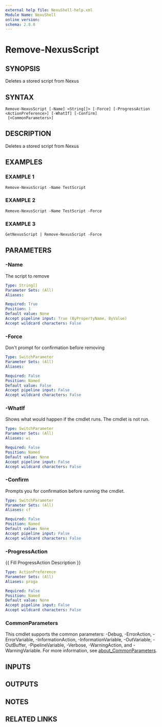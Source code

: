 ```yaml
---
external help file: NexuShell-help.xml
Module Name: NexuShell
online version:
schema: 2.0.0
---
```


# Remove-NexusScript

## SYNOPSIS
Deletes a stored script from Nexus

## SYNTAX

```
Remove-NexusScript [-Name] <String[]> [-Force] [-ProgressAction <ActionPreference>] [-WhatIf] [-Confirm]
 [<CommonParameters>]
```

## DESCRIPTION
Deletes a stored script from Nexus

## EXAMPLES

### EXAMPLE 1
```
Remove-NexusScript -Name TestScript
```

### EXAMPLE 2
```
Remove-NexusScript -Name TestScript -Force
```

### EXAMPLE 3
```
GetNexusScript | Remove-NexusScript -Force
```

## PARAMETERS

### -Name
The script to remove

```yaml
Type: String[]
Parameter Sets: (All)
Aliases:

Required: True
Position: 1
Default value: None
Accept pipeline input: True (ByPropertyName, ByValue)
Accept wildcard characters: False
```

### -Force
Don't prompt for confirmation before removing

```yaml
Type: SwitchParameter
Parameter Sets: (All)
Aliases:

Required: False
Position: Named
Default value: False
Accept pipeline input: False
Accept wildcard characters: False
```

### -WhatIf
Shows what would happen if the cmdlet runs.
The cmdlet is not run.

```yaml
Type: SwitchParameter
Parameter Sets: (All)
Aliases: wi

Required: False
Position: Named
Default value: None
Accept pipeline input: False
Accept wildcard characters: False
```

### -Confirm
Prompts you for confirmation before running the cmdlet.

```yaml
Type: SwitchParameter
Parameter Sets: (All)
Aliases: cf

Required: False
Position: Named
Default value: None
Accept pipeline input: False
Accept wildcard characters: False
```

### -ProgressAction
{{ Fill ProgressAction Description }}

```yaml
Type: ActionPreference
Parameter Sets: (All)
Aliases: proga

Required: False
Position: Named
Default value: None
Accept pipeline input: False
Accept wildcard characters: False
```

### CommonParameters
This cmdlet supports the common parameters: -Debug, -ErrorAction, -ErrorVariable, -InformationAction, -InformationVariable, -OutVariable, -OutBuffer, -PipelineVariable, -Verbose, -WarningAction, and -WarningVariable. For more information, see [about_CommonParameters](http://go.microsoft.com/fwlink/?LinkID=113216).

## INPUTS

## OUTPUTS

## NOTES

## RELATED LINKS
